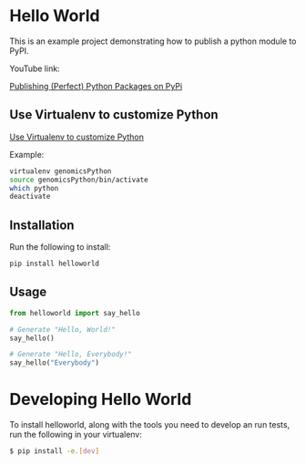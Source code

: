 # Hello World

This is an example project demonstrating how to publish a python module to PyPI.

YouTube link: 

[Publishing (Perfect) Python Packages on PyPi](https://www.youtube.com/watch?v=GIF3LaRqgXo)

## Use Virtualenv to customize Python

[Use Virtualenv to customize Python](https://kb.iu.edu/d/aonm)

Example:
```bash
virtualenv genomicsPython
source genomicsPython/bin/activate
which python
deactivate
```


## Installation

Run the following to install:

```python
pip install helloworld
```

## Usage

```python
from helloworld import say_hello

# Generate "Hello, World!"
say_hello()

# Generate "Hello, Everybody!"
say_hello("Everybody")
```

# Developing Hello World

To install helloworld, along with the tools you need to develop an run tests, run the following in your virtualenv:

```bash
$ pip install -e.[dev]
```

